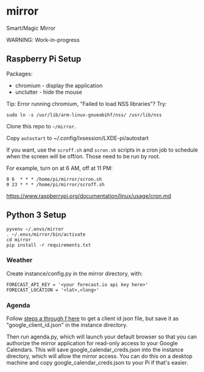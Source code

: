 mirror
======

Smart/Magic Mirror 

WARNING: Work-in-progress

Raspberry Pi Setup
------------------

Packages:

* chromium - display the application
* unclutter - hide the mouse

Tip: Error running chromium, "Failed to load NSS libraries"? Try:

    sudo ln -s /usr/lib/arm-linux-gnueabihf/nss/ /usr/lib/nss

Clone this repo to `~/mirror`.

Copy `autostart` to ~/.config/lxsession/LXDE-pi/autostart

If you want, use the `scroff.sh` and `scron.sh` scripts in a cron job to
schedule when the screen will be off/on. Those need to be run by root.

For example, turn on at 6 AM, off at 11 PM:

    0 6  * * * /home/pi/mirror/scron.sh
    0 23 * * * /home/pi/mirror/scroff.sh

https://www.raspberrypi.org/documentation/linux/usage/cron.md


Python 3 Setup
--------------

    pyvenv ~/.envs/mirror
    . ~/.envs/mirror/bin/activate
    cd mirror
    pip install -r requirements.txt

### Weather ###

Create instance/config.py in the mirror directory, with:

    FORECAST_API_KEY = '<your forecast.io api key here>'
    FORECAST_LOCATION = '<lat>,<long>'

### Agenda ###

Follow [steps a through f here](https://goo.gl/5ao8u2) to get a client 
id json file, but save it as "google_client_id.json" in the instance 
directory.

Then run agenda.py, which will launch your default browser so that you
can authorize the mirror application for read-only access to your 
Google Calendars. This will save google_calendar_creds.json into the
instance directory, which will allow the mirror access. You can do this
on a desktop machine and copy google_calendar_creds.json to your Pi if 
that's easier.
